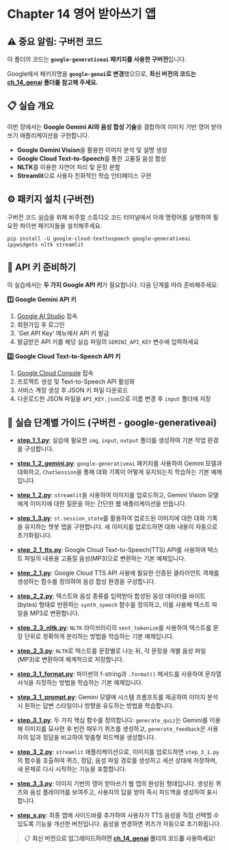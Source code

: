 # Chapter 14 영어 받아쓰기 앱

## ⚠️ 중요 알림: 구버전 코드
이 폴더의 코드는 **`google-generativeai` 패키지를 사용한 구버전**입니다. 

Google에서 패키지명을 **`google-genai`로 변경**했으므로, **최신 버전의 코드는 [ch_14_genai](../ch_14_genai/) 폴더를 참고해 주세요.**

## 📋 실습 개요
이번 장에서는 **Google Gemini AI와 음성 합성 기술**을 결합하여 이미지 기반 영어 받아쓰기 애플리케이션을 구현합니다.
- **Google Gemini Vision**을 활용한 이미지 분석 및 설명 생성  
- **Google Cloud Text-to-Speech**를 통한 고품질 음성 합성
- **NLTK**를 이용한 자연어 처리 및 문장 분할
- **Streamlit**으로 사용자 친화적인 학습 인터페이스 구현

## ⚙️ 패키지 설치 (구버전)
구버전 코드 실습을 위해 비주얼 스튜디오 코드 터미널에서 아래 명령어를 실행하여 필요한 파이썬 패키지들을 설치해주세요.

```shell
pip install -U google-cloud-texttospeech google-generativeai ipywidgets nltk streamlit
```

## 🔑 API 키 준비하기
이 실습에서는 **두 가지 Google API 키**가 필요합니다. 다음 단계를 따라 준비해주세요:

**1️⃣ Google Gemini API 키**
1. [Google AI Studio](https://aistudio.google.com/) 접속
2. 회원가입 후 로그인
3. 'Get API Key' 메뉴에서 API 키 발급
4. 발급받은 API 키를 해당 실습 파일의 `GEMINI_API_KEY` 변수에 입력하세요

**2️⃣ Google Cloud Text-to-Speech API 키**
1. [Google Cloud Console](https://console.cloud.google.com/) 접속
2. 프로젝트 생성 및 Text-to-Speech API 활성화
3. 서비스 계정 생성 후 JSON 키 파일 다운로드
4. 다운로드한 JSON 파일을 `API_KEY.json`으로 이름 변경 후 `input` 폴더에 저장

## 🚀 실습 단계별 가이드 (구버전 - google-generativeai)
*   **[step_1_1.py](step_1_1.py)**: 실습에 필요한 `img`, `input`, `output` 폴더를 생성하여 기본 작업 환경을 구성합니다.

*   **[step_1_2_gemini.py](step_1_2_gemini.py)**: `google-generativeai` 패키지를 사용하여 Gemini 모델과 대화하고, `ChatSession`을 통해 대화 기록이 어떻게 유지되는지 학습하는 기본 예제입니다.

*   **[step_1_2.py](step_1_2.py)**: `streamlit`을 사용하여 이미지를 업로드하고, Gemini Vision 모델에게 이미지에 대한 질문을 하는 간단한 웹 애플리케이션을 만듭니다.

*   **[step_1_3.py](step_1_3.py)**: `st.session_state`를 활용하여 업로드된 이미지에 대한 대화 기록을 유지하는 챗봇 앱을 구현합니다. 새 이미지를 업로드하면 대화 내용이 자동으로 초기화됩니다.

*   **[step_2_1_tts.py](step_2_1_tts.py)**: Google Cloud Text-to-Speech(TTS) API를 사용하여 텍스트 파일의 내용을 고품질 음성(MP3)으로 변환하는 기본 예제입니다.

*   **[step_2_1.py](step_2_1.py)**: Google Cloud TTS API 사용에 필요한 인증된 클라이언트 객체를 생성하는 함수를 정의하여 음성 합성 환경을 구성합니다.

*   **[step_2_2.py](step_2_2.py)**: 텍스트와 음성 종류를 입력받아 합성된 음성 데이터를 바이트(bytes) 형태로 반환하는 `synth_speech` 함수를 정의하고, 이를 사용해 텍스트 파일을 MP3로 변환합니다.

*   **[step_2_3_nltk.py](step_2_3_nltk.py)**: `NLTK` 라이브러리의 `sent_tokenize`를 사용하여 텍스트를 문장 단위로 정확하게 분리하는 방법을 학습하는 기본 예제입니다.

*   **[step_2_3.py](step_2_3.py)**: `NLTK`로 텍스트를 문장별로 나눈 뒤, 각 문장을 개별 음성 파일(MP3)로 변환하여 체계적으로 저장합니다.

*   **[step_3_1_format.py](step_3_1_format.py)**: 파이썬의 f-string과 `.format()` 메서드를 사용하여 문자열 서식을 지정하는 방법을 학습하는 기본 예제입니다.

*   **[step_3_1_prompt.py](step_3_1_prompt.py)**: Gemini 모델에 시스템 프롬프트를 제공하여 이미지 분석 시 원하는 답변 스타일이나 방향을 유도하는 방법을 학습합니다.

*   **[step_3_1.py](step_3_1.py)**: 두 가지 핵심 함수를 정의합니다: `generate_quiz`는 Gemini를 이용해 이미지를 묘사한 후 빈칸 채우기 퀴즈를 생성하고, `generate_feedback`은 사용자의 답과 정답을 비교하여 맞춤형 피드백을 생성합니다.

*   **[step_3_2.py](step_3_2.py)**: `streamlit` 애플리케이션으로, 이미지를 업로드하면 `step_3_1.py`의 함수를 호출하여 퀴즈, 정답, 음성 파일 경로를 생성하고 세션 상태에 저장하며, 새 문제로 다시 시작하는 기능을 포함합니다.

*   **[step_3_3.py](step_3_3.py)**: 이미지 기반의 영어 받아쓰기 웹 앱의 완성된 형태입니다. 생성된 퀴즈와 음성 플레이어를 보여주고, 사용자의 답을 받아 즉시 피드백을 생성하여 표시합니다.

*   **[step_x.py](step_x.py)**: 최종 앱에 사이드바를 추가하여 사용자가 TTS 음성을 직접 선택할 수 있도록 기능을 개선한 버전입니다. 음성을 변경하면 퀴즈가 자동으로 초기화됩니다.

> 📋 **최신 버전으로 업그레이드하려면 [ch_14_genai](../ch_14_genai/) 폴더의 코드를 사용하세요!**
